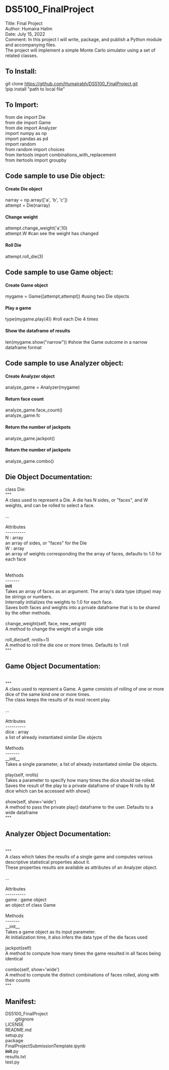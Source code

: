 # DS5100_FinalProject

Title:    Final Project <br />
Author:   Humaira Halim <br />
Date:     July 15, 2022 <br />
Comment:  In this project I will write, package, and publish a Python module and accompanying files. <br /> 
          The project will implement a simple Monte Carlo simulator using a set of related classes.

## To Install: <br />

git clone https://github.com/Humairabh/DS5100_FinalProject.git <br />
!pip install "path to local file"  <br />
          
## To Import: <br />

from die import Die <br />
from die import Game <br />
from die import Analyzer <br />
import numpy as np <br />
import pandas as pd <br />
import random <br />
from random import choices <br />
from itertools import combinations_with_replacement <br />
from itertools import groupby <br />

## Code sample to use Die object: <br />

#### Create Die object
narray = np.array(['a', 'b', 'c']) <br />
attempt = Die(narray) <br />

#### Change weight
attempt.change_weight('a',10) <br />
attempt.W #can see the weight has changed <br />

#### Roll Die 
attempt.roll_die(3) <br />


## Code sample to use Game object: <br />

#### Create Game object <br />
mygame = Game([attempt,attempt]) #using two Die objects <br />

#### Play a game <br />
type(mygame.play(4)) #roll each Die 4 times <br />

#### Show the dataframe of results <br />
len(mygame.show("narrow")) #show the Game outcome in a narrow dataframe format <br />

## Code sample to use Analyzer object: <br />

#### Create Analyzer object <br />
analyze_game = Analyzer(mygame) <br />

#### Return face count <br />
analyze_game.face_count() <br />
analyze_game.fc <br />

#### Return the number of jackpots <br />
analyze_game.jackpot()<br />

#### Return the number of jackpots <br />
analyze_game.combo()<br />

## Die Object Documentation:

class Die: <br />
    """ <br />
    A class used to represent a Die. A die has N sides, or "faces", and W weights, and can be rolled to select a face. <br />
<br />
    ... <br />
<br />
    Attributes <br />
    ---------- <br />
    N : array <br />
        an array of sides, or "faces" for the Die <br />
    W : array <br />
        an array of weights corresponding the the array of faces, defaults to 1.0 for each face <br />
      <br />  
    Methods <br />
    ------- <br />
    __init__ <br />
        Takes an array of faces as an argument. The array's data type (dtype) may be strings or numbers. <br />
        Internally initializes the weights to 1.0 for each face. <br />
        Saves both faces and weights into a private dataframe that is to be shared by the other methods. <br />
     <br />
    change_weight(self, face, new_weight) <br />
        A method to change the weight of a single side <br />
        <br />
    roll_die(self, nrolls=1) <br />
        A method to roll the die one or more times. Defaults to 1 roll <br />
    """ <br />

## Game Object Documentation: <br />
 <br />
    """  <br />
    A class used to represent a Game. A game consists of rolling of one or more dice of the same kind one or more times.  <br />
    The class keeps the results of its most recent play.   <br />
 <br />
    ...  <br />
 <br />
    Attributes  <br />
    ----------  <br />
    dice : array  <br />
        a list of already instantiated similar Die objects  <br />
 <br />
    Methods  <br />
    -------  <br />
    __init__  <br />
        Takes a single parameter, a list of already instantiated similar Die objects.  <br />
 <br />        
    play(self, nrolls)  <br />
        Takes a parameter to specify how many times the dice should be rolled.  <br />
        Saves the result of the play to a private dataframe of shape N rolls by M dice which can be accessed with show()  <br />
 <br />        
    show(self, show='wide')  <br /> 
        A method to pass the private play() dataframe to the user. Defaults to a wide dataframe  <br />
    """  <br />

## Analyzer Object Documentation: <br />
 <br />
    """ <br />
    A class which takes the results of a single game and computes various descriptive statistical properties about it.  <br />
    These properties results are available as attributes of an Analyzer object. <br />
<br />
    ... <br />
<br />
    Attributes <br />
    ---------- <br />
    game : game object <br />
        an object of class Game <br />
<br />        
    Methods <br />
    ------- <br />
    __init__ <br />
        Takes a game object as its input parameter. <br />
        At initialization time, it also infers the data type of the die faces used <br />
<br />        
    jackpot(self) <br />
        A method to compute how many times the game resulted in all faces being identical <br />
<br />        
    combo(self, show='wide') <br />
        A method to compute the distinct combinations of faces rolled, along with their counts <br />
    """  <br />

## Manifest: <br />

DS5100_FinalProject <br />
&nbsp;&nbsp;&nbsp;&nbsp;&nbsp;&nbsp; .gitignore <br />
    LICENSE <br />
    README.md <br />
    setup.py <br />
    package <br />
        FinalProjectSubmissionTemplate.ipynb <br />
        __init__.py <br />
        results.txt <br />
        test.py <br />


